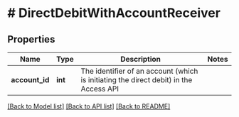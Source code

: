# # DirectDebitWithAccountReceiver

## Properties

Name | Type | Description | Notes
------------ | ------------- | ------------- | -------------
**account_id** | **int** | The identifier of an account (which is initiating the direct debit) in the Access API |

[[Back to Model list]](../../README.md#models) [[Back to API list]](../../README.md#endpoints) [[Back to README]](../../README.md)
